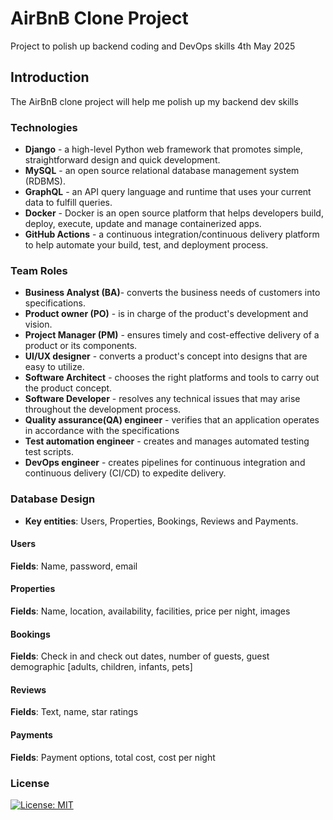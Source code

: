 # AirBnB Clone Project

Project to polish up backend coding and DevOps skills 
4th May 2025

## Introduction

The AirBnB clone project will help me polish up my backend dev skills

### Technologies

- **Django** - a high-level Python web framework that promotes simple, straightforward design and quick development. 
- **MySQL** - an open source relational database management system (RDBMS).
- **GraphQL** - an API query language and runtime that uses your current data to fulfill queries.
- **Docker** - Docker is an open source platform that helps developers build, deploy, execute, update and manage containerized apps.
- **GitHub Actions** - a continuous integration/continuous delivery platform to help automate your build, test, and deployment process.

### Team Roles

- **Business Analyst (BA)**- converts the business needs of customers into specifications.  
- **Product owner (PO)** - is in charge of the product's development and vision.
- **Project Manager (PM)** - ensures timely and cost-effective delivery of a product or its components.
- **UI/UX designer** - converts a product's concept into designs that are easy to utilize.
- **Software Architect** - chooses the right platforms and tools to carry out the product concept.
- **Software Developer** - resolves any technical issues that may arise throughout the development process.
- **Quality assurance(QA) engineer** - verifies that an application operates in accordance with the specifications
- **Test automation engineer** - creates and manages automated testing test scripts.
- **DevOps engineer** - creates pipelines for continuous integration and continuous delivery (CI/CD) to expedite delivery.
    
### Database Design

- **Key entities**: Users, Properties, Bookings, Reviews and Payments.

#### Users
**Fields**: Name, password, email

#### Properties
**Fields**: Name, location, availability, facilities, price per night, images

#### Bookings
**Fields**: Check in and check out dates, number of guests, guest demographic [adults, children, infants, pets]

#### Reviews
**Fields**: Text, name, star ratings

#### Payments
**Fields**: Payment options, total cost, cost per night

### License

[![License: MIT](https://img.shields.io/badge/License-MIT-yellow.svg)](https://opensource.org/licenses/MIT)
